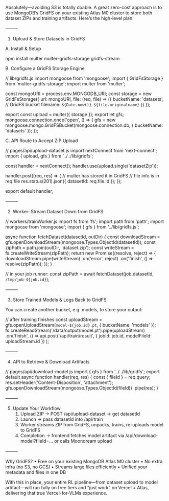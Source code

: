 Absolutely—avoiding S3 is totally doable. A great zero-cost approach is to use MongoDB’s GridFS on your existing Atlas M0 cluster to store both dataset ZIPs and training artifacts. Here’s the high-level plan:

⸻

1. Upload & Store Datasets in GridFS

A. Install & Setup

npm install multer multer-gridfs-storage gridfs-stream

B. Configure a GridFS Storage Engine

// lib/gridfs.js
import mongoose from 'mongoose';
import { GridFsStorage } from 'multer-gridfs-storage';
import multer from 'multer';

const mongoURI = process.env.MONGODB_URI;
const storage = new GridFsStorage({
  url: mongoURI,
  file: (req, file) => ({
    bucketName: 'datasets',       // GridFS bucket
    filename: `${Date.now()}-${file.originalname}`
  })
});

export const upload = multer({ storage });
export let gfs;
mongoose.connection.once('open', () => {
  gfs = new mongoose.mongo.GridFSBucket(mongoose.connection.db, {
    bucketName: 'datasets'
  });
});

C. API Route to Accept ZIP Upload

// pages/api/upload-dataset.js
import nextConnect from 'next-connect';
import { upload, gfs } from '../../lib/gridfs';

const handler = nextConnect();
handler.use(upload.single('datasetZip'));

handler.post((req, res) => {
  // multer has stored it in GridFS
  // file info is in req.file
  res.status(201).json({ datasetId: req.file.id });
});

export default handler;


⸻

2. Worker: Stream Dataset Down from GridFS

// workers/trainWorker.js
import fs from 'fs';
import path from 'path';
import mongoose from 'mongoose';
import { gfs } from '../lib/gridfs.js';

async function fetchDataset(datasetId, outDir) {
  const downloadStream = gfs.openDownloadStream(mongoose.Types.ObjectId(datasetId));
  const zipPath = path.join(outDir, 'dataset.zip');
  const writeStream = fs.createWriteStream(zipPath);
  return new Promise((resolve, reject) => {
    downloadStream.pipe(writeStream)
      .on('error', reject)
      .on('finish', () => resolve(zipPath));
  });
}

// in your job runner:
const zipPath = await fetchDataset(job.datasetId, `/tmp/job-${job.id}`);


⸻

3. Store Trained Models & Logs Back to GridFS

You can create another bucket, e.g. models, to store your output:

// after training finishes
const uploadStream = gfs.openUploadStream(`model-${job.id}.pt`, {
  bucketName: 'models'
});
fs.createReadStream('/data/output/model.pt').pipe(uploadStream)
  .on('finish', () =>
    api.post('/api/train/result', {
      jobId: job.id,
      modelFileId: uploadStream.id
    })
  );


⸻

4. API to Retrieve & Download Artifacts

// pages/api/download-model.js
import { gfs } from '../../lib/gridfs';
export default async function handler(req, res) {
  const { fileId } = req.query;
  res.setHeader('Content-Disposition', 'attachment');
  gfs.openDownloadStream(mongoose.Types.ObjectId(fileId))
    .pipe(res);
}


⸻

5. Update Your Workflow
	1.	Upload ZIP → POST /api/upload-dataset → get datasetId
	2.	Launch → pass datasetId into /api/train
	3.	Worker streams ZIP from GridFS, unpacks, trains, re-uploads model to GridFS
	4.	Completion → frontend fetches model artifact via /api/download-model?fileId=... or calls Moondream upload

⸻

Why GridFS?
	•	Free on your existing MongoDB Atlas M0 cluster
	•	No extra infra (no S3, no GCS)
	•	Streams large files efficiently
	•	Unified your metadata and files in one DB

With this in place, your entire RL pipeline—from dataset upload to model artifact—will run fully on free tiers and “just work” on Vercel + Atlas, delivering that true Vercel-for-VLMs experience.